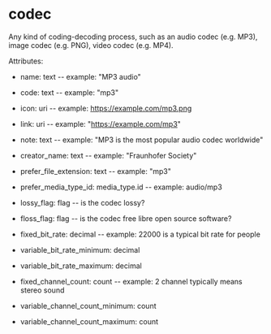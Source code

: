 # codec

Any kind of coding-decoding process, such as an audio codec (e.g. MP3), image codec (e.g. PNG), video codec (e.g. MP4).

Attributes:

* name: text -- example: "MP3 audio"

* code: text -- example: "mp3"

* icon: uri -- example: https://example.com/mp3.png

* link: uri -- example: "https://example.com/mp3"

* note: text -- example: "MP3 is the most popular audio codec worldwide"

* creator_name: text -- example: "Fraunhofer Society"

* prefer_file_extension: text -- example: "mp3"

* prefer_media_type_id: media_type.id -- example: audio/mp3

* lossy_flag: flag -- is the codec lossy?

* floss_flag: flag -- is the codec free libre open source software?

* fixed_bit_rate: decimal -- example: 22000 is a typical bit rate for people

* variable_bit_rate_minimum: decimal

* variable_bit_rate_maximum: decimal

* fixed_channel_count: count -- example: 2 channel typically means stereo sound

* variable_channel_count_minimum: count

* variable_channel_count_maximum: count

